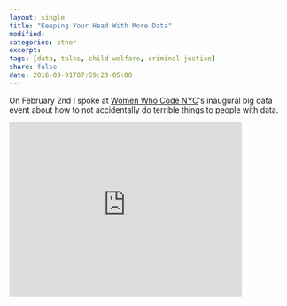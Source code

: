 ```yaml
---
layout: single
title: "Keeping Your Head With More Data"
modified:
categories: other
excerpt:
tags: [data, talks, child welfare, criminal justice]
share: false
date: 2016-03-01T07:59:23-05:00
---
```


On February 2nd I spoke at [Women Who Code NYC](http://www.meetup.com/WomenWhoCodeNYC/)'s inaugural big data event about how to not accidentally do terrible things to people with data. 

<iframe width="420" height="315" src="https://www.youtube.com/embed/J9XLvvy9O70" frameborder="0" allowfullscreen></iframe>

